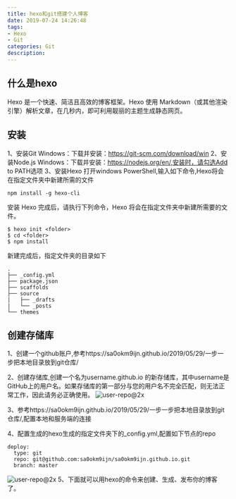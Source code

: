 ```yaml
---
title: hexo和git搭建个人博客
date: 2019-07-24 14:26:48
tags: 
- Hexo
- Git
categories: Git 
description: 
---
```

## 什么是hexo
Hexo 是一个快速、简洁且高效的博客框架。Hexo 使用 Markdown（或其他渲染引擎）解析文章，在几秒内，即可利用靓丽的主题生成静态网页。

## 安装
1、安装Git
Windows：下载并安装：https://git-scm.com/download/win
2、安装Node.js
Windows：下载并安装：https://nodejs.org/en/,安装时，请勾选Add to PATH选项
3、安装Hexo
打开windows PowerShell,输入如下命令,Hexo将会在指定文件夹中新建所需的文件

```
npm install -g hexo-cli
```

安装 Hexo 完成后，请执行下列命令，Hexo 将会在指定文件夹中新建所需要的文件。
```
$ hexo init <folder>
$ cd <folder>
$ npm install
```
新建完成后，指定文件夹的目录如下
```
.
├── _config.yml
├── package.json
├── scaffolds
├── source
|   ├── _drafts
|   └── _posts
└── themes
```





## 创建存储库
1、创建一个github账户,参考https://sa0okm9ijn.github.io/2019/05/29/一步一步把本地目录放到git仓库/

2、创建存储库,创建一个名为username.github.io 的新存储库，其中username是GitHub上的用户名。如果存储库的第一部分与您的用户名不完全匹配，则无法正常工作，因此请务必正确使用。
![user-repo@2x](user-repo@2x.png)

3、参考https://sa0okm9ijn.github.io/2019/05/29/一步一步把本地目录放到git仓库/,配置本地和服务端的连接

4、配置生成的hexo生成的指定文件夹下的_config.yml,配置如下节点的repo
```
deploy: 
  type: git 
  repo: git@github.com:sa0okm9ijn/sa0okm9ijn.github.io.git  
  branch: master
```
![user-repo@2x](2019-07-24_152710.png)
5、下面就可以用hexo的命令来创建、生成、发布你的博客了。

